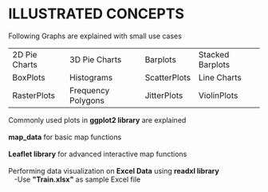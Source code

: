 
# ILLUSTRATED CONCEPTS
Following Graphs are explained with small use cases<br>
<table border="0">
  <tr>
    <td> 2D Pie Charts </td>
    <td> 3D Pie Charts </td>
    <td> Barplots </td>
    <td> Stacked Barplots </td>
  </tr>
  <tr>
    <td> BoxPlots </td>
    <td> Histograms </td>
    <td> ScatterPlots </td>
    <td> Line Charts </td>
  </tr>
  <tr>
    <td> RasterPlots </td>
    <td> Frequency Polygons </td>
    <td> JitterPlots </td>
    <td> ViolinPlots </td>
  </tr>
</table>
  
Commonly used plots in <b>ggplot2 library</b> are explained<br><br>
<b>map_data</b> for basic map functions<br><br>
<b>Leaflet library</b> for advanced interactive map functions<br><br>
Performing data visualization on <b>Excel Data</b> using <b>readxl library</b><br>
&nbsp;&nbsp;&nbsp;-Use <b>"Train.xlsx"</b> as sample Excel file
